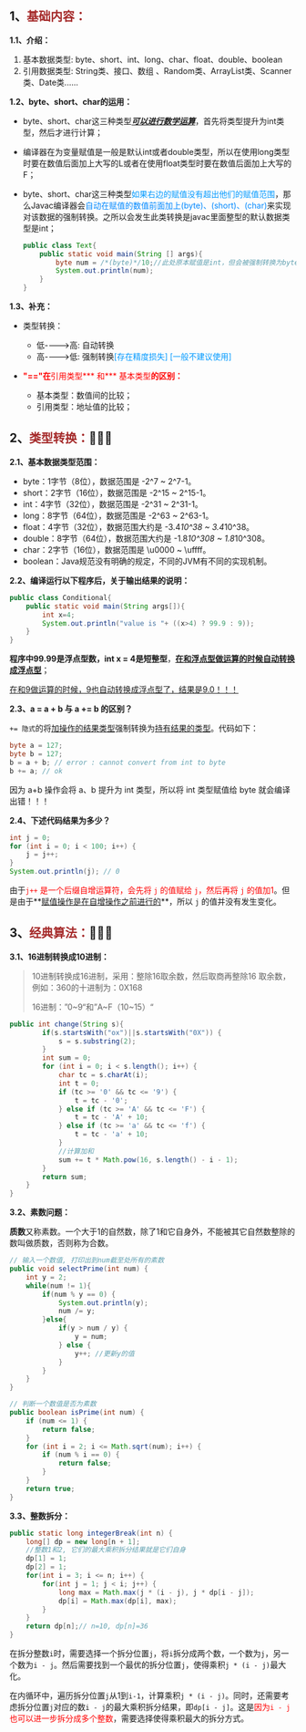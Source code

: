 ## 1、<span style="color:brown">基础内容：</span>

**1.1、介绍：**

1. 基本数据类型:   byte、short、int、long、char、float、double、boolean
2. 引用数据类型:   String类、接口、数组 、Random类、ArrayList类、Scanner类、Date类......

**1.2、byte、short、char的运用：** 

- byte、short、char这三种类型<u>***可以进行数学运算***</u>，首先将类型提升为int类型，然后才进行计算；

- 编译器在为变量赋值是一般是默认int或者double类型，所以在使用long类型时要在数值后面加上大写的L或者在使用float类型时要在数值后面加上大写的F；

- byte、short、char这三种类型<font color="#0099ff">如果右边的赋值没有超出他们的赋值范围</font>，那么Javac编译器会<font color="#0088ff">自动在赋值的数值前面加上(byte)、(short)、(char)</font>来实现对该数据的强制转换。之所以会发生此类转换是javac里面整型的默认数据类型是int；

  ```java
  public class Text{
      public static void main(String [] args){
          byte num = /*(byte)*/10;//此处原本赋值是int，但会被强制转换为byte。
          System.out.println(num);
      }
  }
  ```

**1.3、补充：**

- 类型转换：
  - 低---->高:  自动转换
  - 高---->低:   强制转换<font color="#0099ff">[存在精度损失] [一般不建议使用]</font>

- <span style='color:red'>**"=="在**引用类型*** 和*** 基本类型**的区别：**</span>
  - 基本类型：数值间的比较；
  - 引用类型：地址值的比较；



## 2、<span style="color:brown">类型转换：</span>🚕🚕🚕

**2.1、基本数据类型范围：**

- byte：1字节（8位），数据范围是 -2^7 ~ 2^7-1。
- short：2字节（16位），数据范围是 -2^15 ~ 2^15-1。
- int：4字节（32位），数据范围是 -2^31 ~ 2^31-1。
- long：8字节（64位），数据范围是 -2^63 ~ 2^63-1。
- float：4字节（32位），数据范围大约是 -3.4*10^38 ~ 3.4*10^38。
- double：8字节（64位），数据范围大约是 -1.8*10^308 ~ 1.8*10^308。
- char：2字节（16位），数据范围是 \u0000 ~ \uffff。
- boolean：Java规范没有明确的规定，不同的JVM有不同的实现机制。

**2.2、编译运行以下程序后，关于输出结果的说明：**

```java
public class Conditional{
	public static void main(String args[]){
		int x=4;
		System.out.println("value is "+ ((x>4) ? 99.9 : 9));
	}
}
```

**程序中99.99是浮点型数，int x = 4是短整型**，<u>**在和浮点型做运算的时候自动转换成浮点型**</u>；

<u>在和9做运算的时候，9也自动转换成浮点型了，结果是9.0！！！</u>

**2.3、a = a + b 与 a += b 的区别？**

`+= 隐式`的将<u>加操作的结果类型</u>强制转换为<u>持有结果的类型</u>。代码如下：

```java
byte a = 127;
byte b = 127;
b = a + b; // error : cannot convert from int to byte
b += a; // ok
```

因为 a+b 操作会将 a、b 提升为 int 类型，所以将 int 类型赋值给 byte 就会编译出错！！！

**2.4、下述代码结果为多少？**

```java
int j = 0;
for (int i = 0; i < 100; i++) {
    j = j++;
}
System.out.println(j); // 0
```

由于<span style="color:red">`j++` 是一个后缀自增运算符，会先将 `j` 的值赋给 `j`，然后再将 `j` 的值加1</span>。但是由于**<u>赋值操作是在自增操作之前进行的</u>**，所以 `j` 的值并没有发生变化。



## 3、<span style="color:brown">经典算法：</span>🎈🎈🎈

**3.1、16进制转换成10进制：**

> 10进制转换成16进制，采用：整除16取余数，然后取商再整除16 取余数，例如：360的十进制为：0X168
>
> 16进制：”0~9“和”A~F（10~15）“

```java
public int change(String s){
        if(s.startsWith("ox")||s.startsWith("0X")) {
            s = s.substring(2);
        }
        int sum = 0;
        for (int i = 0; i < s.length(); i++) {
            char tc = s.charAt(i);
            int t = 0;
            if (tc >= '0' && tc <= '9') {
                t = tc - '0';
            } else if (tc >= 'A' && tc <= 'F') {
                t = tc - 'A' + 10;
            } else if (tc >= 'a' && tc <= 'f') {
                t = tc - 'a' + 10;
            }
            //计算加和
            sum += t * Math.pow(16, s.length() - i - 1);
        }
        return sum;
    }
}
```

**3.2、素数问题：**

**质数**又称素数。一个大于1的自然数，除了1和它自身外，不能被其它自然数整除的数叫做质数，否则称为合数。

```java
// 输入一个数值, 打印出到num截至处所有的素数
public void selectPrime(int num) {
	int y = 2;
    while(num != 1){
		if(num % y == 0) {
			System.out.println(y);
            num /= y;
        }else{
            if(y > num / y) {
            	y = num;
            } else {
                y++; //更新y的值
            }
        }
	}
}
```

```java
// 判断一个数值是否为素数
public boolean isPrime(int num) {
    if (num <= 1) {
        return false;
    }
    for (int i = 2; i <= Math.sqrt(num); i++) {
        if (num % i == 0) {
            return false;
        }
    }
    return true;
}
```

**3.3、整数拆分：**

```java
public static long integerBreak(int n) {
    long[] dp = new long[n + 1];
    //整数1和2, 它们的最大乘积拆分结果就是它们自身
    dp[1] = 1;
    dp[2] = 1;
    for(int i = 3; i <= n; i++) {
        for(int j = 1; j < i; j++) {
            long max = Math.max(j * (i - j), j * dp[i - j]);
            dp[i] = Math.max(dp[i], max);
        }
    }
    return dp[n];// n=10, dp[n]=36
}
```

​	在拆分整数`i`时，需要选择一个拆分位置`j`，将`i`拆分成两个数，一个数为`j`，另一个数为`i - j`。然后需要找到一个最优的拆分位置`j`，使得乘积`j * (i - j)`最大化。

​	在内循环中，遍历拆分位置`j`从1到`i-1`，计算乘积`j * (i - j)`。同时，还需要考虑拆分位置`j`对应的数`i - j`的最大乘积拆分结果，即`dp[i - j]`。这是<span style="color:red">因为`i - j`也可以进一步拆分成多个整数</span>，需要选择使得乘积最大的拆分方式。


